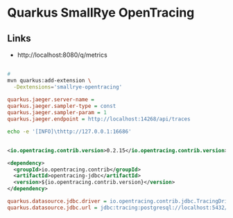 # Quarkus SmallRye OpenTracing

## Links

- http://localhost:8080/q/metrics

##

```sh
#
mvn quarkus:add-extension \
  -Dextensions='smallrye-opentracing'
```

```ini
quarkus.jaeger.server-name =
quarkus.jaeger.sampler-type = const
quarkus.jaeger.sampler-param = 1
quarkus.jaeger.endpoint = http://localhost:14268/api/traces
```

```sh
echo -e '[INFO]\thttp://127.0.0.1:16686'
```

##

```xml
<io.opentracing.contrib.version>0.2.15</io.opentracing.contrib.version>

<dependency>
  <groupId>io.opentracing.contrib</groupId>
  <artifactId>opentracing-jdbc</artifactId>
  <version>${io.opentracing.contrib.version}</version>
</dependency>
```

```ini
quarkus.datasource.jdbc.driver = io.opentracing.contrib.jdbc.TracingDriver
quarkus.datasource.jdbc.url = jdbc:tracing:postgresql://localhost:5432/dev
```
